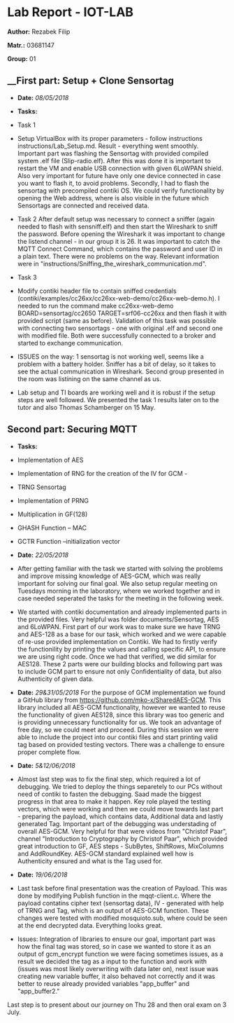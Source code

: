 # __Lab Report - IOT-LAB__ 

**Author:** Rezabek Filip

**Matr.:** 03681147

**Group:** 01       


## __First part: Setup + Clone Sensortag ##

* **Date:** *08/05/2018*
* **Tasks:** 
* Task 1
* Setup VirtualBox with its proper parameters - follow instructions instructions/Lab_Setup.md. Result - everything went smoothly. Important part was flashing the Sensortag with provided compiled system .elf file (Slip-radio.elf). After this was done it is important to restart the VM and enable USB connection with given 6LoWPAN shield. Also very important for future have only one device connected in case you want to flash it, to avoid problems. Secondly, I had to flash the sensortag with precompiled contiki OS. We could verify functionality by opening the Web address, where is also visible in the future which Sensortags are connected and received data.
* Task 2
 After default setup was necessary to connect a sniffer (again needed to flash with sensniff.elf) and then start the Wireshark to sniff the password. Before opening the Wireshark it was important to change the listend channel - in our group it is 26. It was important to catch the MQTT Connect Command, which contains the password and user ID in a plain text. There were no problems on the way. Relevant information were in "instructions/Sniffing_the_wireshark_communication.md".
* Task 3
* Modify contiki header file to contain sniffed credentials (contiki/examples/cc26xx/cc26xx-web-demo/cc26xx-web-demo.h). I needed to run the command make cc26xx-web-demo BOARD=sensortag/cc2650 TARGET=srf06-cc26xx and then flash it with provided script (same as before). Validation of this task was possible with connecting two sensortags - one with original .elf and second one with modified file. Both were successfully connected to a broker and started to exchange communication.  

* ISSUES on the way: 1 sensortag is not working well, seems like a problem with a battery holder. Sniffer has a bit of delay, so it takes to see the actual communication in Wireshark. Second group presented in the room was listining on the same channel as us.
* Lab setup and TI boards are working well and it is robust if the setup steps are well followed. We presented the task 1 results later on to the tutor and also Thomas Schamberger on 15 May. 

## __Second part: Securing MQTT__ ##

* **Tasks:**          
 * Implementation of AES  
 * Implementation of RNG for the creation of the IV for GCM - 
 *  TRNG Sensortag
 *  Implementation of PRNG
 * Multiplication in GF(128)
 * GHASH Function – MAC 
 * GCTR Function –initialization vector

* **Date:** *22/05/2018*
* After getting familiar with the task we started with solving the problems and improve missing knowledge of AES-GCM, which was really important for solving our final goal. We also setup regular meeting on Tuesdays morning in the laboratory, where we worked together and in case needed seperated the tasks for the meeting in the following week.
* We started with contiki documentation and already implemented parts in the provided files. Very helpful was folder documents/Sensortag, AES and 6LoWPAN. First part of our work was to make sure we have TRNG and AES-128 as a base for our task, which worked and we were capable of re-use provided implementation on Contiki. We had to firstly verify the functionility by printing the values and calling specific API, to ensure we are using right code. Once we had that verified, we did similar for AES128. These 2 parts were our building blocks and following part was to include GCM part to ensure not only Confidentiality of data, but also Authenticity of given data. 

 
* **Date:** *29&31/05/2018*
For the purpose of GCM implementation we found a GitHub library from https://github.com/mko-x/SharedAES-GCM. This library included all AES-GCM functionality, however we wanted to reuse the functionality of given AES128, since this library was too generic and is providing unnecessary functionality for us. We took an advantage of free day, so we could meet and proceed. During this session we were able to include the project into our contiki files and start printing valid tag based on provided testing vectors. There was a challenge to ensure proper complete flow. 
 
* **Date:** *5&12/06/2018*
* Almost last step was to fix the final step, which required a lot of debugging. We tried to deploy the things separetely to our PCs without need of contiki to fasten the debugging. Saad made the biggest progress in that area to make it happen. Key role played the testing vectors, which were working and then we could move towards last part - preparing the payload, which contains data, Additional data and lastly generated Tag. Important part of the debugging was understading of overall AES-GCM. Very helpful for that were videos from "Christof Paar", channel "Introduction to Cryptography by Christof Paar", which provided great introduction to GF, AES steps - SubBytes, ShiftRows, MixColumns and AddRoundKey. AES-GCM standard explained well how is Authenticity ensured and what is the Tag used for. 

* **Date:** *19/06/2018*
* Last task before final presentation was the creation of Payload. This was done by modifying Publish function in the mqqt-client.c. Where the payload contatins cipher text (sensortag data), IV - generated with help of TRNG and Tag, which is an output of AES-GCM function. These changes were tested with modified mosquioto.sub, where could be seen at the end decrypted data. Everything looks great. 
 
* Issues: Integration of libraries to ensure our goal, important part was how the final tag was stored, so in case we wanted to store it as an output of gcm_encrypt function we were facing sometimes issues, as a result we decided the tag as a input to the function and work with (issues was most likely overwriting with data later on), next issue was creating new variable buffer, it also behaved not correctly and it was better to reuse already provided variables "app_buffer" and "app_buffer2."

Last step is to present about our journey on Thu 28 and then oral exam on 3 July. 